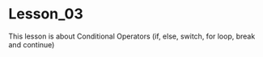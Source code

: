 # Lesson_03
This lesson is about Conditional Operators (if, else, switch, for loop, break and continue)
